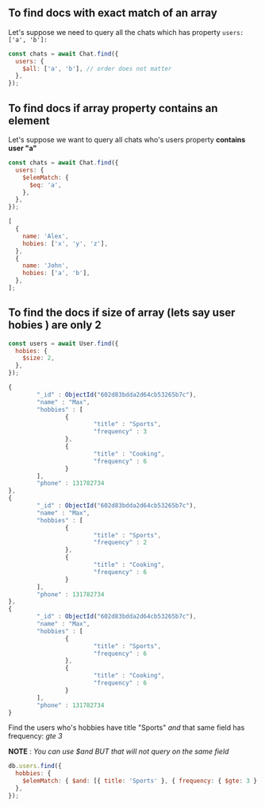## To find docs with exact match of an array

Let's suppose we need to query all the chats which has property `users: ['a', 'b']:`

```javascript
const chats = await Chat.find({
  users: {
    $all: ['a', 'b'], // order does not matter
  },
});
```

## To find docs if array property contains an element

Let's suppose we want to query all chats who's users property **contains user "a"**

```javascript
const chats = await Chat.find({
  users: {
    $elemMatch: {
      $eq: 'a',
    },
  },
});
```

```js
[
  {
    name: 'Alex',
    hobies: ['x', 'y', 'z'],
  },
  {
    name: 'John',
    hobies: ['a', 'b'],
  },
];
```

## To find the docs if size of array (lets say user hobies ) are only 2

```js
const users = await User.find({
  hobies: {
    $size: 2,
  },
});
```

```js
{
        "_id" : ObjectId("602d83bdda2d64cb53265b7c"),
        "name" : "Max",
        "hobbies" : [
                {
                        "title" : "Sports",
                        "frequency" : 3
                },
                {
                        "title" : "Cooking",
                        "frequency" : 6
                }
        ],
        "phone" : 131782734
},
{
        "_id" : ObjectId("602d83bdda2d64cb53265b7c"),
        "name" : "Max",
        "hobbies" : [
                {
                        "title" : "Sports",
                        "frequency" : 2
                },
                {
                        "title" : "Cooking",
                        "frequency" : 6
                }
        ],
        "phone" : 131782734
},
{
        "_id" : ObjectId("602d83bdda2d64cb53265b7c"),
        "name" : "Max",
        "hobbies" : [
                {
                        "title" : "Sports",
                        "frequency" : 6
                },
                {
                        "title" : "Cooking",
                        "frequency" : 6
                }
        ],
        "phone" : 131782734
}
```

Find the users who's hobbies have title "Sports" _and_ that same field has frequency: _gte 3_

**NOTE** : _You can use $and BUT that will not query on the same field_

```js
db.users.find({
  hobbies: {
    $elemMatch: { $and: [{ title: 'Sports' }, { frequency: { $gte: 3 } }] },
  },
});
```
